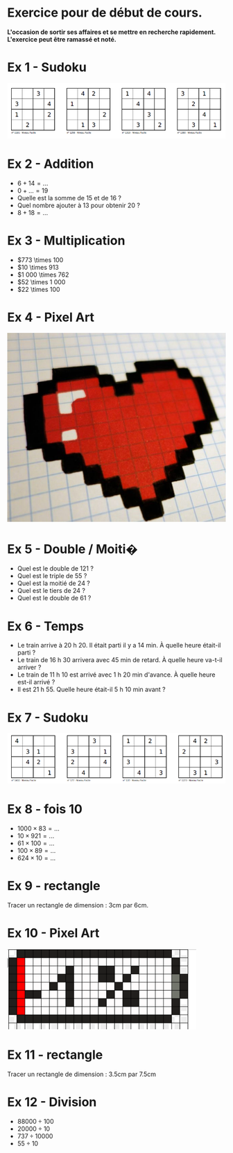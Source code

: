 # Exercice pour de début de cours.

**L'occasion de sortir ses affaires et se mettre en recherche rapidement.**
**L'exercice peut être ramassé et noté.**

# Ex 1 - Sudoku

![sudoku-1](https://raw.githubusercontent.com/homeostasie/2022-2023_artic/master/doc/6eme/_debut-demain/sudoku-1.png)

# Ex 2 - Addition

* $6 + 14 = ...$
* $0 + ... = 19$
* Quelle est la somme de 15 et de 16 ?
* Quel nombre ajouter à 13 pour obtenir 20 ?
* $8 + 18 = ...$

# Ex 3 - Multiplication

* $773 \times 100
* $10 \times 913
* $1 000 \times 762
* $52 \times 1 000
* $22 \times 100

# Ex 4 - Pixel Art

![pa-1](https://raw.githubusercontent.com/homeostasie/2022-2023_artic/master/doc/6eme/_debut-demain/pa-1.png)

# Ex 5 - Double / Moiti�

* Quel est le double de 121 ?
* Quel est le triple de 55 ?
* Quel est la moitié de 24 ?
* Quel est le tiers de 24 ?
* Quel est le double de 61 ?

# Ex 6 - Temps

* Le train arrive à 20 h 20. Il était parti il y a 14 min. À quelle heure était-il parti ?
* Le train de 16 h 30 arrivera avec 45 min de retard. À quelle heure va-t-il arriver ?
* Le train de 11 h 10 est arrivé avec 1 h 20 min d'avance. À quelle heure est-il arrivé ?
* Il est 21 h 55. Quelle heure était-il 5 h 10 min avant ?

# Ex 7 - Sudoku

![sudoku-2](https://raw.githubusercontent.com/homeostasie/2022-2023_artic/master/doc/6eme/_debut-demain/sudoku-2.png)

# Ex 8 - fois 10

* $1 000 \times 83 = ...$
* $10\times 921 = ...$
* $61\times 100 = ...$
* $100\times 89 = ...$
* $624 \times 10 = ...$


# Ex 9 - rectangle

Tracer un rectangle de dimension : 3cm par 6cm.


# Ex 10 - Pixel Art

![pa-2](https://raw.githubusercontent.com/homeostasie/2022-2023_artic/master/doc/6eme/_debut-demain/pa-2.png)


# Ex 11 - rectangle

Tracer un rectangle de dimension : 3.5cm par 7.5cm


# Ex 12 - Division

* $88 000 \div 100$
* $20 000  \div 10$
* $737 \div 10 000$
* $55 \div 10$



 
